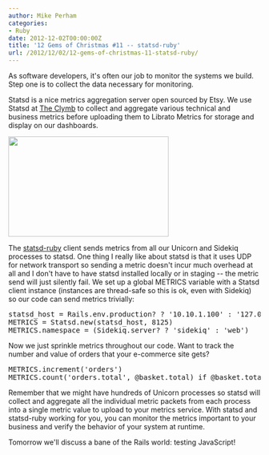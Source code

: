 ```yaml
---
author: Mike Perham
categories:
- Ruby
date: 2012-12-02T00:00:00Z
title: '12 Gems of Christmas #11 -- statsd-ruby'
url: /2012/12/02/12-gems-of-christmas-11-statsd-ruby/
---
```


As software developers, it's often our job to monitor the systems we build. Step one is to collect the data necessary for monitoring.

Statsd is a nice metrics aggregation server open sourced by Etsy. We use Statsd at [The Clymb][1] to collect and aggregate various technical and business metrics before uploading them to Librato Metrics for storage and display on our dashboards.

<img alt="" src="http://sidekiq.org/examples/librato.png" title="metrics" class="alignleft" width="320" height="200" />

The [statsd-ruby][2] client sends metrics from all our Unicorn and Sidekiq processes to statsd. One thing I really like about statsd is that it uses UDP for network transport so sending a metric doesn't incur much overhead at all and I don't have to have statsd installed locally or in staging -- the metric send will just silently fail. We set up a global METRICS variable with a Statsd client instance (instances are thread-safe so this is ok, even with Sidekiq) so our code can send metrics trivially:

<pre lang="ruby">statsd_host = Rails.env.production? ? '10.10.1.100' : '127.0.0.1'
METRICS = Statsd.new(statsd_host, 8125)
METRICS.namespace = (Sidekiq.server? ? 'sidekiq' : 'web')
</pre>

Now we just sprinkle metrics throughout our code. Want to track the number and value of orders that your e-commerce site gets?

<pre lang="ruby">METRICS.increment('orders')
METRICS.count('orders.total', @basket.total) if @basket.total > 0
</pre>

Remember that we might have hundreds of Unicorn processes so statsd will collect and aggregate all the individual metric packets from each process into a single metric value to upload to your metrics service. With statsd and statsd-ruby working for you, you can monitor the metrics important to your business and verify the behavior of your system at runtime.

Tomorrow we'll discuss a bane of the Rails world: testing JavaScript!

 [1]: http://www.theclymb.com/invite-from/mperham
 [2]: https://github.com/reinh/statsd "statsd-ruby"

